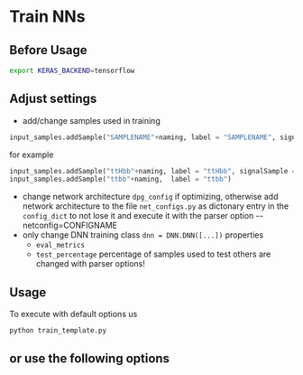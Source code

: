 # Train NNs
## Before Usage
```bash
export KERAS_BACKEND=tensorflow
```

## Adjust settings
- add/change samples used in training
```python
input_samples.addSample("SAMPLENAME"+naming, label = "SAMPLENAME", signalSample = BOOL, normalization_weight = FLOAT)
```
for example
```python
input_samples.addSample("ttHbb"+naming, label = "ttHbb", signalSample = True, normalization_weight = 2.)
input_samples.addSample("ttbb"+naming,  label = "ttbb")
```

- change network architecture `dpg_config` if optimizing, otherwise add network architecture to the file `net_configs.py` as dictonary entry in the `config_dict` to not lose it and execute it with the parser option --netconfig=CONFIGNAME
- only change DNN training class `dnn = DNN.DNN([...])` properties 
	- `eval_metrics` 
	- `test_percentage` percentage of samples used to test
  others are changed with parser options!

## Usage
To execute with default options us 
```bash
python train_template.py 
```
or use the following options 
- 